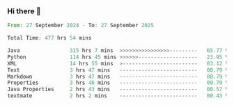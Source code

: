 ### Hi there 👋

<!--
**luoxuanzao/luoxuanzao** is a ✨ _special_ ✨ repository because its `README.md` (this file) appears on your GitHub profile.

Here are some ideas to get you started:

- 🔭 I’m currently working on ...
- 🌱 I’m currently learning ...
- 👯 I’m looking to collaborate on ...
- 🤔 I’m looking for help with ...
- 💬 Ask me about ...
- 📫 How to reach me: ...
- 😄 Pronouns: ...
- ⚡ Fun fact: ...
-->

<!--START_SECTION:waka-->

```rust
From: 27 September 2024 - To: 27 September 2025

Total Time: 477 hrs 54 mins

Java                315 hrs 7 mins  >>>>>>>>>>>>>>>>---------   65.77 %
Python              114 hrs 45 mins >>>>>>-------------------   23.95 %
XML                 14 hrs 55 mins  >------------------------   03.12 %
Text                3 hrs 47 mins   -------------------------   00.79 %
Markdown            3 hrs 47 mins   -------------------------   00.79 %
Properties          3 hrs 46 mins   -------------------------   00.79 %
Java Properties     2 hrs 43 mins   -------------------------   00.57 %
textmate            2 hrs 2 mins    -------------------------   00.43 %
```

<!--END_SECTION:waka-->